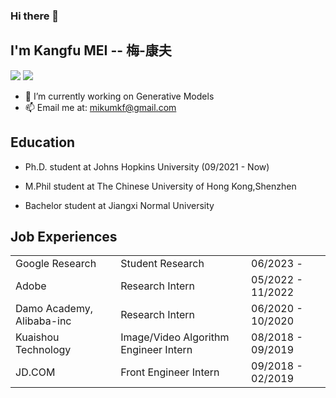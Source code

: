 ### Hi there 👋

<!--
**MKFMIKU/MKFMIKU** is a ✨ _special_ ✨ repository because its `README.md` (this file) appears on your GitHub profile.

Here are some ideas to get you started:

- 🔭 I’m currently working on ...
- 🌱 I’m currently learning ...
- 👯 I’m looking to collaborate on ...
- 🤔 I’m looking for help with ...
- 💬 Ask me about ...
- 📫 How to reach me: ...
- 😄 Pronouns: ...
- ⚡ Fun fact: ...
-->


## I'm Kangfu MEI -- 梅-康夫
[![](https://img.shields.io/badge/Connect-Linkedin-0077b5)](https://www.linkedin.com/in/mkfmiku/)
[![](https://img.shields.io/badge/Research-GoogleScholar-888888)](https://scholar.google.com/citations?user=e_nu_TIAAAAJ&hl=en)
- 🔭  I’m currently working on Generative Models
- 📫  Email me at: mikumkf@gmail.com

## Education

- Ph.D. student at Johns Hopkins University (09/2021 - Now)

- M.Phil student at The Chinese University of Hong Kong,Shenzhen

- Bachelor student at Jiangxi Normal University


## Job Experiences

||||
|:--|:--|:--|
|Google Research | Student Research | 06/2023 - |
|Adobe| Research Intern | 05/2022 - 11/2022 |
|Damo Academy, Alibaba-inc | Research Intern | 06/2020 - 10/2020|
|Kuaishou Technology | Image/Video Algorithm Engineer Intern | 08/2018 - 09/2019|
|JD.COM | Front Engineer Intern | 09/2018 - 02/2019|
